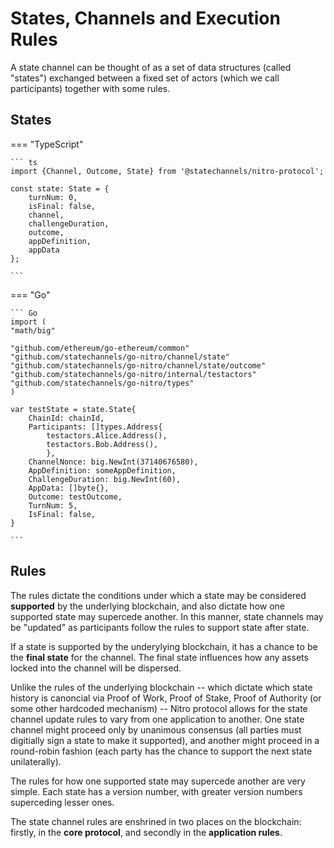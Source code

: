 # States, Channels and Execution Rules

A state channel can be thought of as a set of data structures (called "states") exchanged between a fixed set of actors (which we call participants) together with some rules.

## States

=== "TypeScript"

    ``` ts
    import {Channel, Outcome, State} from '@statechannels/nitro-protocol';

    const state: State = {
        turnNum: 0,
        isFinal: false,
        channel,
        challengeDuration,
        outcome,
        appDefinition,
        appData
    };

    ```

=== "Go"

    ``` Go
    import (
    "math/big"

    "github.com/ethereum/go-ethereum/common"
    "github.com/statechannels/go-nitro/channel/state"
    "github.com/statechannels/go-nitro/channel/state/outcome"
    "github.com/statechannels/go-nitro/internal/testactors"
    "github.com/statechannels/go-nitro/types"
    )

    var testState = state.State{
        ChainId: chainId,
        Participants: []types.Address{
            testactors.Alice.Address(),
            testactors.Bob.Address(),
            },
        ChannelNonce: big.NewInt(37140676580),
        AppDefinition: someAppDefinition,
        ChallengeDuration: big.NewInt(60),
        AppData: []byte{},
        Outcome: testOutcome,
        TurnNum: 5,
        IsFinal: false,
    }

    ```

## Rules

The rules dictate the conditions under which a state may be considered **supported** by the underlying blockchain, and also dictate how one supported state may supercede another. In this manner, state channels may be "updated" as participants follow the rules to support state after state.

If a state is supported by the underylying blockchain, it has a chance to be the **final state** for the channel. The final state influences how any assets locked into the channel will be dispersed.

Unlike the rules of the underlying blockchain -- which dictate which state history is canoncial via Proof of Work, Proof of Stake, Proof of Authority (or some other hardcoded mechanism) -- Nitro protocol allows for the state channel update rules to vary from one application to another. One state channel might proceed only by unanimous consensus (all parties must digitially sign a state to make it supported), and another might proceed in a round-robin fashion (each party has the chance to support the next state unilaterally).

The rules for how one supported state may supercede another are very simple. Each state has a version number, with greater version numbers superceding lesser ones.

The state channel rules are enshrined in two places on the blockchain: firstly, in the **core protocol**, and secondly in the **application rules**.
